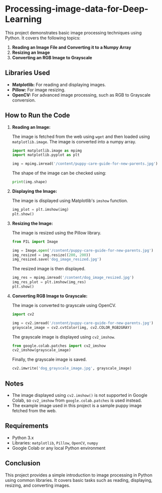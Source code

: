 # Processing-image-data-for-Deep-Learning

This project demonstrates basic image processing techniques using Python. It covers the following topics:

1. **Reading an Image File and Converting it to a Numpy Array**
2. **Resizing an Image**
3. **Converting an RGB Image to Grayscale**

## Libraries Used

- **Matplotlib:** For reading and displaying images.
- **Pillow:** For image resizing.
- **OpenCV:** For advanced image processing, such as RGB to Grayscale conversion.

## How to Run the Code

1. **Reading an Image:**

   The image is fetched from the web using `wget` and then loaded using `matplotlib.image`. The image is converted into a numpy array.

   ```python
   import matplotlib.image as mpimg
   import matplotlib.pyplot as plt

   img = mpimg.imread('/content/puppy-care-guide-for-new-parents.jpg')
   ```

   The shape of the image can be checked using:

   ```python
   print(img.shape)
   ```

2. **Displaying the Image:**

   The image is displayed using Matplotlib's `imshow` function.

   ```python
   img_plot = plt.imshow(img)
   plt.show()
   ```

3. **Resizing the Image:**

   The image is resized using the Pillow library.

   ```python
   from PIL import Image

   img = Image.open('/content/puppy-care-guide-for-new-parents.jpg')
   img_resized = img.resize((200, 200))
   img_resized.save('dog_image_resized.jpg')
   ```

   The resized image is then displayed.

   ```python
   img_res = mpimg.imread('/content/dog_image_resized.jpg')
   img_res_plot = plt.imshow(img_res)
   plt.show()
   ```

4. **Converting RGB Image to Grayscale:**

   The image is converted to grayscale using OpenCV.

   ```python
   import cv2

   img = cv2.imread('/content/puppy-care-guide-for-new-parents.jpg')
   grayscale_image = cv2.cvtColor(img, cv2.COLOR_RGB2GRAY)
   ```

   The grayscale image is displayed using `cv2_imshow`.

   ```python
   from google.colab.patches import cv2_imshow
   cv2_imshow(grayscale_image)
   ```

   Finally, the grayscale image is saved.

   ```python
   cv2.imwrite('dog_grayscale_image.jpg', grayscale_image)
   ```

## Notes

- The image displayed using `cv2.imshow()` is not supported in Google Colab, so `cv2_imshow` from `google.colab.patches` is used instead.
- The example image used in this project is a sample puppy image fetched from the web.

## Requirements

- Python 3.x
- Libraries: `matplotlib`, `Pillow`, `OpenCV`, `numpy`
- Google Colab or any local Python environment

## Conclusion

This project provides a simple introduction to image processing in Python using common libraries. It covers basic tasks such as reading, displaying, resizing, and converting images.
